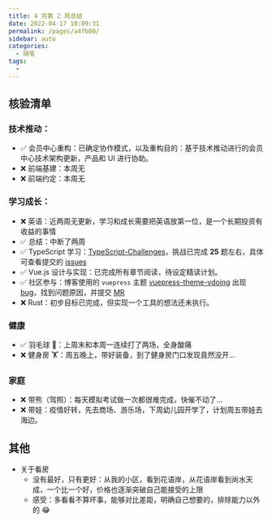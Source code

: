 ```yaml
---
title: 4 月第 2 周总结
date: 2022-04-17 10:09:31
permalink: /pages/a4fb00/
sidebar: auto
categories:
  - 随笔
tags:
  -
---
```


## 核验清单

### 技术推动：

- ✅ 会员中心重构：已确定协作模式，以及重构目的：基于技术推动进行的会员中心技术架构更新，产品和 UI 进行协助。
- ❌ 前端基建：本周无
- ❌ 前端约定：本周无

### 学习成长：

- ❌ 英语：近两周无更新，学习和成长需要把英语放第一位，是一个长期投资有收益的事情
- ✅ 总结：中断了两周
- ✅ TypeScript 学习：[TypeScript-Challenges](https://github.com/type-challenges/type-challenges)，挑战已完成 **25** 题左右，具体可查看提交的 [issues](https://github.com/search?q=is%3Aopen+is%3Aissue+author%3AAllenYu0118+archived%3Afalse+in%3Atitle%3Atype-challenges)
- ✅ Vue.js 设计与实现：已完成所有章节阅读，待设定精读计划。
- ✅ 社区参与：博客使用的 `vuepress` 主题 [vuepress-theme-vdoing](https://github.com/xugaoyi/vuepress-theme-vdoing) 出现 [bug](https://github.com/xugaoyi/vuepress-theme-vdoing/issues/576)，找到问题原因，并提交 [MR](https://github.com/xugaoyi/vuepress-theme-vdoing/pull/577)
- ❌ Rust：初步目标已完成，但实现一个工具的想法还未执行。

### 健康

- ✅ 羽毛球 🏸：上周末和本周一连续打了两场，全身酸痛
- ❌ 健身房 🏋️：周五晚上，带好装备，到了健身房门口发现竟然没开...

### 家庭

- ❌ 带熊（驾照）：每天模拟考试做一次都很难完成，快催不动了...
- ❌ 带娃：疫情好转，先去商场、游乐场，下周幼儿园开学了，计划周五带娃去海边。

## 其他

- 关于看房
  - 没有最好，只有更好：从我的小区，看到花语岸，从花语岸看到尚水天成，一个比一个好，价格也逐渐突破自己能接受的上限
  - 感受：多看看不算坏事，能够对比差距，明确自己想要的，排除能力以外的 😂
